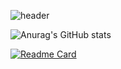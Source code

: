 ![header](https://capsule-render.vercel.app/api?type=waving&color=gradient&height=120&animation=fadeIn&section=footer&text=🚗🚘🚛&fontAlign=70)

![Anurag's GitHub stats](https://github-readme-stats.vercel.app/api?username=alsrbs&show_icons=true&theme=merko&bg_color=00000000&locale=kr)

[![Readme Card](https://github-readme-stats.vercel.app/api/pin/?username=alsrbs&repo=BlockStock)](https://github.com/alsrbs/BlockStock)
